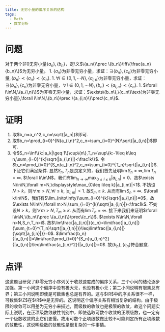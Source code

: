 ```yaml
---
title: 无穷小量的偏序关系的结构
tags:
  - Math
  - 数学分析
---
```


# 问题

对于两个非$0$无穷小量$\{a_n\},\{b_n\}$，定\\义$\{a_n\}\prec \{b_n\}\iff\{\frac{a_n}{b_n}\}$为无穷小量。
	1. $\{a_n\}$为非零无穷小量，求证：$\exists\{b_n\},\{c_n\}\text{为非零无穷小量},\{b_n\}\prec \{a_n\}\prec\{c_n\}$.
	1. $\forall i\in\{0,1,\cdots N\},\{a_{i,n}\}$为非零无穷小量，求证：$\exists\{b_n\},\{c_n\}$为非零无穷小量，$\forall i\in\{0,1,\cdots N\},\{b_n\}\prec \{a_{i,n}\}\prec\{c_n\}$.
	1. $\forall i\in\N,\{a_{i,n}\}$为非零无穷小量，求证：$\exists\{b_n\},\{c_n\}\text{为非零无穷小量},\forall i\in\N,\{b_n\}\prec \{a_{i,n}\}\prec\{c_n\}$.

# 证明

1. 取$b_n=a_n^2,c_n=\sqrt{|a_n|}$即可. 
1. 取$b_n=\prod_{i=0}^{N}a_{i,n}^2,c_n=\sum_{i=0}^{N}\sqrt{|a_{i,n}|}$即可.
1. 令$S_n=\inf\{k:|a_k|\geq 1\}\cup\{n\},T_n=\sup\{k:-1\leq k\leq n,\sum_{i=0}^{k}\sqrt{|a_{i,n}|}<\frac1k\}$. 令$b_n=\prod_{i=0}^{S_n}a_{i,n}^2,c_n=\sum_{i=0}^{T_n}\sqrt{|a_{i,n}|}$. 下证它们满足条件. 显然$S_n,T_n$是良定义的，我们首先证明$\lim S_n=\infty,\lim T_n=\infty$. $\forall k\in\N$，我们有$\lim_{n\to\infty}\displaystyle\max_{0\leq i\leq k}|a_{i,n}|=0$，故$\exists N\in\N,\forall m>N,\displaystyle\max_{0\leq i\leq k}|a_{i,m}|<1$. 不妨设$N>k$，则$\forall m>N,\forall i\leq k,|a_{i,m}|<1$. 故$S_m\geq k$. 从而有$\lim S_n=\infty$. $\forall k\in\N$，我们有$\lim_{n\to\infty}\sum_{i=0}^{k}\sqrt{|a_{i,n}|}=0$，故$\exists N\in\N,\forall m>N,\sum_{i=0}^{k}\sqrt{|a_{i,n}|}<\frac1k$. 不妨设$N>k$，则$\forall m>N,T_m\geq k$. 从而有$\lim T_n=\infty$. 接下来我们来证明$\forall i\in\N,\{b_n\}\prec \{a_{i,n}\}\prec\{c_n\}$. $\exists N\in\N,\forall n>N,S_n,T_n>i$. 故$\lim\frac{|a_{i,n}|}{c_n}=\lim\frac{|a_{i,n}|}{\sum_{t=0}^{T_n}\sqrt{|a_{t,n}|}}\leq\lim\frac{|a_{i,n}|}{\sqrt{|a_{i,n}|}}=0$. $\lim\frac{b_n}{|a_{i,n}|}=\lim\frac{\prod_{t=0}^{S_n}a_{t,n}^2}{|a_{i,n}|}\leq\lim\frac{a_{i,n}^2}{|a_{i,n}|}=0$. 故$\{b_n\},\{c_n\}$符合题意. 

# 点评

这道题目研究了非零无穷小序列关于收敛速度成的偏序关系，三个小问的结论逐步加强。第一小问这个偏序中没有极大元，也没有极小元；第二小问说明有限集总有界；第三小问说明即使是可数集也总是有界的。这与$\R$中的序关系很不一样，可数集$\Z$在$\R$中是无界的。这说明这个偏序关系有相当复杂的结构。由于极限的收敛可以用差为无穷小来描述，而级数的收敛也是极限的收敛，故这个问题实际上说明，在正项级数敛散性判别中，即使选取可数个收敛的正项级数，也一定有一个级数收敛的比它们更慢。故用可数个正项级数做比较不可能判定所有正项级数的敛散性，这说明级数的敛散性是很复杂的一件事情。
